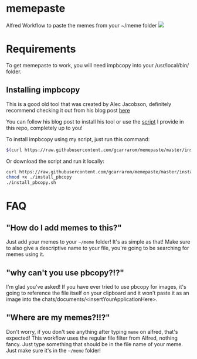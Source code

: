 # memepaste
Alfred Workflow to paste the memes from your ~/meme folder
![](demo.gif)

# Requirements

To get memepaste to work, you will need impbcopy into your /usr/local/bin/ folder. 

## Installing impbcopy
This is a good old tool that was created by Alec Jacobson, definitely recommend checking it out from his blog post [here](https://www.alecjacobson.com/weblog/?p=3816)

You can follow his blog post to install his tool or use the [script](install_pbcopy.sh) I provide in this repo, completely up to you!

To install impbcopy using my script, just run this command:
```bash
$(curl https://raw.githubusercontent.com/gcarrarom/memepaste/master/install_pbcopy.sh)
```

Or download the script and run it locally:
```bash
curl https://raw.githubusercontent.com/gcarrarom/memepaste/master/install_pbcopy.sh --output install_pbcopy.sh
chmod +x ./install_pbcopy
./install_pbcopy.sh
```


# FAQ

## "How do I add memes to this?"
Just add your memes to your `~/meme` folder! It's as simple as that! Make sure to also give a descriptive name to your file, you're going to be searching for memes using it.

## "why can't you use pbcopy?!?"
I'm glad you've asked! If you have ever tried to use pbcopy for images, it's going to reference the file itself on your clipboard and it won't paste it as an image into the chats/documents/\<insertYourApplicationHere>.

## "Where are my memes?!!?"
Don't worry, if you don't see anything after typing `meme` on alfred, that's expected! This workflow uses the regular file filter from Alfred, nothing fancy. Just type something that should be in the file name of your meme. Just make sure it's in the `~/meme` folder!